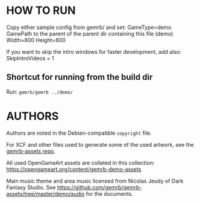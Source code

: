 # HOW TO RUN

Copy either sample config from gemrb/ and set:
GameType=demo
GamePath to the parent of the parent dir containing this file (demo)
Width=800
Height=600

If you want to skip the intro windows for faster development, add also:
SkipIntroVideos = 1

## Shortcut for running from the build dir

Run: `gemrb/gemrb ../demo/`

# AUTHORS

Authors are noted in the Debian-compatible `copyright` file.

For XCF and other files used to generate some of the used artwork, see the
[gemrb-assets repo](https://github.com/gemrb/gemrb-assets).

All used OpenGameArt assets are collated in this collection:
https://opengameart.org/content/gemrb-demo-assets

Main music theme and area music licensed from Nicolas Jeudy of Dark
Fantasy Studio. See https://github.com/gemrb/gemrb-assets/tree/master/demo/audio for the documents.
